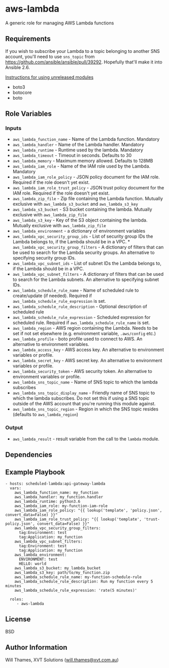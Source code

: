 aws-lambda
==========

A generic role for managing AWS Lambda functions

Requirements
------------
If you wish to subscribe your Lambda to a topic belonging
to another SNS account, you'll need to use `sns_topic`
from https://github.com/ansible/ansible/pull/39292. Hopefully
that'll make it into Ansible 2.6.

[Instructions for using unreleased modules](https://willthames.github.io/2017/12/12/using-updated-modules-with-stable-ansible.html)


* boto3
* botocore
* boto

Role Variables
--------------

### Inputs

* `aws_lambda_function_name` - Name of the Lambda function. Mandatory
* `aws_lambda_handler` - Name of the Lambda handler. Mandatory
* `aws_lambda_runtime` - Runtime used by the lambda. Mandatory
* `aws_lambda_timeout` - Timeout in seconds. Defaults to 30
* `aws_lambda_memory` - Maximum memory allowed. Defaults to 128MB
* `aws_lambda_iam_role` - Name of the IAM role used by the Lambda. Mandatory
* `aws_lambda_iam_role_policy` - JSON policy document for the IAM role.
  Required if the role doesn't yet exist.
* `aws_lambda_iam_role_trust_policy` - JSON trust policy document for the IAM role.
  Required if the role doesn't yet exist.
* `aws_lambda_zip_file` - Zip file containing the Lambda function.
  Mutually exclusive with `aws_lambda_s3_bucket` and `aws_lambda_s3_key`
* `aws_lambda_s3_bucket` - S3 bucket containing the lambda. Mutually exclusive with `aws_lambda_zip_file`
* `aws_lambda_s3_key` - Key of the S3 object containing the lambda. Mutually exclusive with `aws_lambda_zip_file`
* `aws_lambda_environment` - a dictionary of environment variables
* `aws_lambda_vpc_security_group_ids` - List of security group IDs the Lambda belongs to, if the Lambda should be in a VPC.  * `aws_lambda_vpc_security_group_filters` - A dictionary of filters that can be used to search for the Lambda
  security groups. An alternative to specifying security group IDs.
* `aws_lambda_vpc_subnet_ids` - List of subnet IDs the Lambda belongs to, if the Lambda should be in a VPC.
* `aws_lambda_vpc_subnet_filters` - A dictionary of filters that can be used to search for the Lambda
  subnets. An alternative to specifying subnet IDs.
* `aws_lambda_schedule_rule_name` - Name of scheduled rule to create/update (if needed). Required if
  `aws_lambda_schedule_rule_expression` is set.
* `aws_lambda_schedule_rule_description` - Optional description of scheduled rule
* `aws_lambda_schedule_rule_expression` - Scheduled expression for scheduled rule. Required if
  `aws_lambda_schedule_rule_name` is set.
* `aws_lambda_region` - AWS region containing the Lambda. Needs to be set if not set elsewhere (e.g. environment
  variable, `.aws/config` etc.)
* `aws_lambda_profile` - boto profile used to connect to AWS. An alternative to environment variables.
* `aws_lambda_access_key` - AWS access key. An alternative to environment variables or profile.
* `aws_lambda_secret_key` - AWS secret key. An alternative to environment variables or profile.
* `aws_lambda_security_token` - AWS security token. An alternative to environment variables or profile.
* `aws_lambda_sns_topic_name` - Name of SNS topic to which the lambda subscribes
* `aws_lambda_sns_topic_display_name` - Friendly name of SNS topic to which the lambda subscribes. Do not set
  this if using a SNS topic outside of the AWS account that you're running this module against.
* `aws_lambda_sns_topic_region` - Region in which the SNS topic resides (defaults to `aws_lambda_region`)


### Output

* `aws_lambda_result` - result variable from the call to the `lambda` module.

Dependencies
------------


Example Playbook
----------------

    - hosts: scheduled-lambda:api-gateway-lambda
      vars:
        aws_lambda_function_name: my_function
        aws_lambda_handler: my_function.handler
        aws_lambda_runtime: python3.6
        aws_lambda_iam_role: my-function-iam-role
        aws_lambda_iam_role_policy: "{{ lookup('template', 'policy.json', convert_data=False) }}"
        aws_lambda_iam_role_trust_policy: "{{ lookup('template', 'trust-policy.json', convert_data=False) }}"
        aws_lambda_vpc_security_group_filters:
          tag:Environment: test
          tag:Application: my_function
        aws_lambda_vpc_subnet_filters:
          tag:Environment: test
          tag:Application: my_function
        aws_lambda_environment:
          ENVIRONMENT: test
          HELLO: world
        aws_lambda_s3_bucket: my_lambda_bucket
        aws_lambda_s3_key: path/to/my_function.zip
        aws_lambda_schedule_rule_name: my-function-schedule-rule
        aws_lambda_schedule_rule_description: Run my function every 5 minutes
        aws_lambda_schedule_rule_expression: 'rate(5 minutes)'

      roles:
         - aws-lambda

License
-------

BSD

Author Information
------------------

Will Thames, XVT Solutions (will.thames@xvt.com.au)
